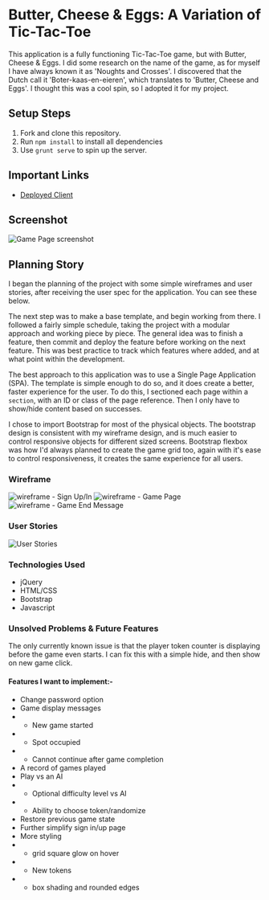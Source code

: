 # Butter, Cheese & Eggs: A Variation of Tic-Tac-Toe

This application is a fully functioning Tic-Tac-Toe game, but with Butter, Cheese & Eggs. I did some research on the name of the game, as for myself I have always known it as 'Noughts and Crosses'. I discovered that the Dutch call it 'Boter-kaas-en-eieren', which translates to 'Butter, Cheese and Eggs'. I thought this was a cool spin, so I adopted it for my project. 

## Setup Steps

1. Fork and clone this repository.
2. Run `npm install` to install all dependencies
3. Use `grunt serve` to spin up the server.

## Important Links

- [Deployed Client](https://award59.github.io/tic-tac-toe-client/)

## Screenshot
![Game Page screenshot](https://imgur.com/NzZr7z6.png)

## Planning Story

I began the planning of the project with some simple wireframes and user stories, after receiving the user spec for the application. You can see these below.

The next step was to make a base template, and begin working from there. I followed a fairly simple schedule, taking the project with a modular approach and working piece by piece. The general idea was to finish a feature, then commit and deploy the feature before working on the next feature. This was best practice to track which features where added, and at what point within the development. 

The best approach to this application was to use a Single Page Application (SPA). The template is simple enough to do so, and it does create a better, faster experience for the user. To do this, I sectioned each page within a `section`, with an ID or class of the page reference. Then I only have to show/hide content based on successes. 

I chose to import Bootstrap for most of the physical objects. The bootstrap design is consistent with my wireframe design, and is much easier to control responsive objects for different sized screens. Bootstrap flexbox was how I'd always planned to create the game grid too, again with it's ease to control responsiveness, it creates the same experience for all users.

### Wireframe

![wireframe - Sign Up/In](https://i.imgur.com/F4xqyGu.png)
![wireframe - Game Page](https://i.imgur.com/uILBVsI.png)
![wireframe - Game End Message](https://i.imgur.com/tRu4rep.png)

### User Stories

![User Stories](https://i.imgur.com/fdIzwHz.png)

### Technologies Used

- jQuery
- HTML/CSS
- Bootstrap
- Javascript

### Unsolved Problems & Future Features

The only currently known issue is that the player token counter is displaying before the game even starts. I can fix this with a simple hide, and then show on new game click.

#### Features I want to implement:-
- Change password option
- Game display messages 
- - New game started
- - Spot occupied
- - Cannot continue after game completion
- A record of games played
- Play vs an AI
- - Optional difficulty level vs AI
- - Ability to choose token/randomize
- Restore previous game state
- Further simplify sign in/up page
- More styling 
- - grid square glow on hover
- - New tokens
- - box shading and rounded edges
